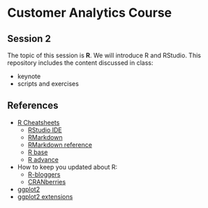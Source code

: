 # Customer Analytics Course

## Session 2

The topic of this session is **R**. We will introduce R and RStudio. This repository includes the content discussed in class:

  - keynote
  - scripts and exercises
  
## References

  - [R Cheatsheets](https://www.rstudio.com/resources/cheatsheets/)
    - [RStudio IDE](https://github.com/rstudio/cheatsheets/raw/master/rstudio-ide.pdf)
    - [RMarkdown](https://github.com/rstudio/cheatsheets/raw/master/rmarkdown-2.0.pdf)
    - [RMarkdown reference](https://www.rstudio.com/wp-content/uploads/2015/03/rmarkdown-reference.pdf)
    - [R base](github.com/rstudio/cheatsheets/raw/master/base-r.pdf)
    - [R advance](https://www.rstudio.com/wp-content/uploads/2016/02/advancedR.pdf)
  - How to keep you updated about R:
    - [R-bloggers](https://www.r-bloggers.com)
    - [CRANberries](http://dirk.eddelbuettel.com/cranberries/)
  - [ggplot2](https://ggplot2.tidyverse.org)
  - [ggplot2 extensions](http://www.ggplot2-exts.org)
